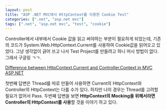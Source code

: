 ```yaml
---
layout: post
title: "ASP .NET MVC에서 HttpContext를 이용한 Cookie Test"
categories: [".net", "asp.net mvc"]
tags: [".net", "asp.net mvc", "test", "cookie"]
---
```


Controller에서 내부에서 Cookie 값을 읽고 써야하는 부분이 필요하게 되었는데,
기존의 코드가 System.Web.HttpContext.Current를 사용하여 Cookie값을 읽어오고 있었다.
그냥 생각없이 긁어 쓰고 나서 Test Project를 만들려고 하니 머시 방법이 없다.
그래서 구글링 ㄱㄱ. 

[Difference between HttpContext.Current and Controller.Context in MVC ASP.NET][ControllerContext]
 
첫번째 답변은 Thread를 따로 만들어 사용하면 Current의 HttpContext와 Controller의 HttpContext는 다를 수가 있다. 하지만 나의 경우는 Thread를 고려할 필요가 없어서 Pass.
두번째 답변을 보면 **HttpContext의 Mocking을 위해서라면 Controller의 HttpContext를 사용**할 것을 이야기 하고 있다.

[ControllerContext]: http://stackoverflow.com/questions/785413/difference-between-httpcontext-current-and-controller-context-in-mvc-asp-net